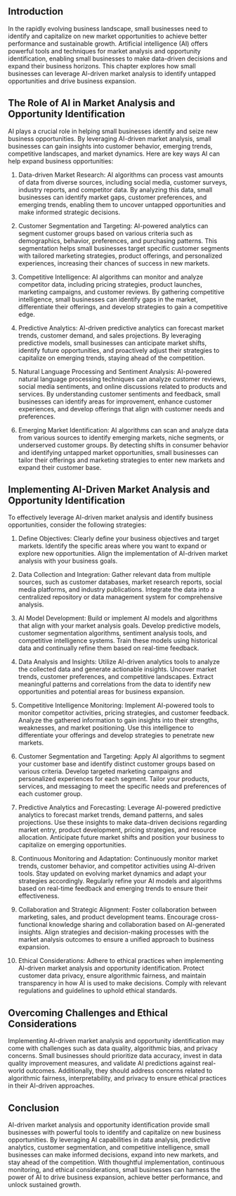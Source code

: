 
## Introduction

In the rapidly evolving business landscape, small businesses need to identify and capitalize on new market opportunities to achieve better performance and sustainable growth. Artificial intelligence (AI) offers powerful tools and techniques for market analysis and opportunity identification, enabling small businesses to make data-driven decisions and expand their business horizons. This chapter explores how small businesses can leverage AI-driven market analysis to identify untapped opportunities and drive business expansion.

## The Role of AI in Market Analysis and Opportunity Identification

AI plays a crucial role in helping small businesses identify and seize new business opportunities. By leveraging AI-driven market analysis, small businesses can gain insights into customer behavior, emerging trends, competitive landscapes, and market dynamics. Here are key ways AI can help expand business opportunities:

1. Data-driven Market Research: AI algorithms can process vast amounts of data from diverse sources, including social media, customer surveys, industry reports, and competitor data. By analyzing this data, small businesses can identify market gaps, customer preferences, and emerging trends, enabling them to uncover untapped opportunities and make informed strategic decisions.
    
2. Customer Segmentation and Targeting: AI-powered analytics can segment customer groups based on various criteria such as demographics, behavior, preferences, and purchasing patterns. This segmentation helps small businesses target specific customer segments with tailored marketing strategies, product offerings, and personalized experiences, increasing their chances of success in new markets.
    
3. Competitive Intelligence: AI algorithms can monitor and analyze competitor data, including pricing strategies, product launches, marketing campaigns, and customer reviews. By gathering competitive intelligence, small businesses can identify gaps in the market, differentiate their offerings, and develop strategies to gain a competitive edge.
    
4. Predictive Analytics: AI-driven predictive analytics can forecast market trends, customer demand, and sales projections. By leveraging predictive models, small businesses can anticipate market shifts, identify future opportunities, and proactively adjust their strategies to capitalize on emerging trends, staying ahead of the competition.
    
5. Natural Language Processing and Sentiment Analysis: AI-powered natural language processing techniques can analyze customer reviews, social media sentiments, and online discussions related to products and services. By understanding customer sentiments and feedback, small businesses can identify areas for improvement, enhance customer experiences, and develop offerings that align with customer needs and preferences.
    
6. Emerging Market Identification: AI algorithms can scan and analyze data from various sources to identify emerging markets, niche segments, or underserved customer groups. By detecting shifts in consumer behavior and identifying untapped market opportunities, small businesses can tailor their offerings and marketing strategies to enter new markets and expand their customer base.
    

## Implementing AI-Driven Market Analysis and Opportunity Identification

To effectively leverage AI-driven market analysis and identify business opportunities, consider the following strategies:

1. Define Objectives: Clearly define your business objectives and target markets. Identify the specific areas where you want to expand or explore new opportunities. Align the implementation of AI-driven market analysis with your business goals.
    
2. Data Collection and Integration: Gather relevant data from multiple sources, such as customer databases, market research reports, social media platforms, and industry publications. Integrate the data into a centralized repository or data management system for comprehensive analysis.
    
3. AI Model Development: Build or implement AI models and algorithms that align with your market analysis goals. Develop predictive models, customer segmentation algorithms, sentiment analysis tools, and competitive intelligence systems. Train these models using historical data and continually refine them based on real-time feedback.
    
4. Data Analysis and Insights: Utilize AI-driven analytics tools to analyze the collected data and generate actionable insights. Uncover market trends, customer preferences, and competitive landscapes. Extract meaningful patterns and correlations from the data to identify new opportunities and potential areas for business expansion.
    
5. Competitive Intelligence Monitoring: Implement AI-powered tools to monitor competitor activities, pricing strategies, and customer feedback. Analyze the gathered information to gain insights into their strengths, weaknesses, and market positioning. Use this intelligence to differentiate your offerings and develop strategies to penetrate new markets.
    
6. Customer Segmentation and Targeting: Apply AI algorithms to segment your customer base and identify distinct customer groups based on various criteria. Develop targeted marketing campaigns and personalized experiences for each segment. Tailor your products, services, and messaging to meet the specific needs and preferences of each customer group.
    
7. Predictive Analytics and Forecasting: Leverage AI-powered predictive analytics to forecast market trends, demand patterns, and sales projections. Use these insights to make data-driven decisions regarding market entry, product development, pricing strategies, and resource allocation. Anticipate future market shifts and position your business to capitalize on emerging opportunities.
    
8. Continuous Monitoring and Adaptation: Continuously monitor market trends, customer behavior, and competitor activities using AI-driven tools. Stay updated on evolving market dynamics and adapt your strategies accordingly. Regularly refine your AI models and algorithms based on real-time feedback and emerging trends to ensure their effectiveness.
    
9. Collaboration and Strategic Alignment: Foster collaboration between marketing, sales, and product development teams. Encourage cross-functional knowledge sharing and collaboration based on AI-generated insights. Align strategies and decision-making processes with the market analysis outcomes to ensure a unified approach to business expansion.
    
10. Ethical Considerations: Adhere to ethical practices when implementing AI-driven market analysis and opportunity identification. Protect customer data privacy, ensure algorithmic fairness, and maintain transparency in how AI is used to make decisions. Comply with relevant regulations and guidelines to uphold ethical standards.
    

## Overcoming Challenges and Ethical Considerations

Implementing AI-driven market analysis and opportunity identification may come with challenges such as data quality, algorithmic bias, and privacy concerns. Small businesses should prioritize data accuracy, invest in data quality improvement measures, and validate AI predictions against real-world outcomes. Additionally, they should address concerns related to algorithmic fairness, interpretability, and privacy to ensure ethical practices in their AI-driven approaches.

## Conclusion

AI-driven market analysis and opportunity identification provide small businesses with powerful tools to identify and capitalize on new business opportunities. By leveraging AI capabilities in data analysis, predictive analytics, customer segmentation, and competitive intelligence, small businesses can make informed decisions, expand into new markets, and stay ahead of the competition. With thoughtful implementation, continuous monitoring, and ethical considerations, small businesses can harness the power of AI to drive business expansion, achieve better performance, and unlock sustained growth.